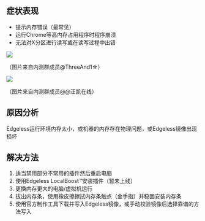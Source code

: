 ## 症状表现
* 提示内存错误（最常见）
* 运行Chrome等高内存占用程序时程序崩溃
* 无法对X分区进行读写或在读写过程中出错

![](https://gitee.com/cnotech/edgeless-wiki-vuepress/raw/master/docs/images/QQpic20191221164750.jpg)

（图片来自内测群成员@ThreeAnd1☆）

![](https://gitee.com/cnotech/edgeless-wiki-vuepress/raw/master/docs/images/QQpic20191221164959.jpg)

（图片来自内测群成员@@汪凯在线）

## 原因分析
Edgeless运行环境内存太小，或机器的内存存在物理问题，或Edgeless镜像出现损坏

## 解决方法
1. 适当禁用部分不常用的插件然后重启电脑
2. 使用Edgeless LocalBoost™安装插件（暂未上线）
2. 更换内存更大的电脑/虚拟机运行
3. 拔出内存条，使用橡皮擦擦拭内存条触点（金手指）并稳固安装内存条
4. 使用官方制作工具下载并写入Edgeless镜像，或手动校验镜像后选择靠谱的方法写入